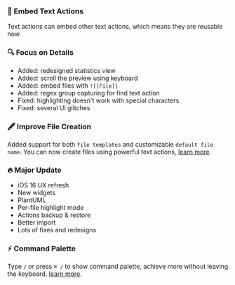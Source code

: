 ### 🔨 Embed Text Actions

Text actions can embed other text actions, which means they are reusable now.

### 🔍 Focus on Details

- Added: redesigned statistics view
- Added: scroll the preview using keyboard
- Added: embed files with `![[File]]`
- Added: regex group capturing for find text action
- Fixed: highlighting doesn't work with special characters
- Fixed: several UI glitches

### 🖋 Improve File Creation

Added support for both `file templates` and customizable `default file name`. You can now create files using powerful text actions, [learn more](https://docs.taio.app/#/editor/file-creation).

### 🔥 Major Update

- iOS 16 UX refresh
- New widgets
- PlantUML
- Per-file highlight mode
- Actions backup & restore
- Better import
- Lots of fixes and redesigns

### ⚡️ Command Palette

Type `/` or press `⌘ /` to show command palette, achieve more without leaving the keyboard, [learn more](https://docs.taio.app/#/editor/command-palette).